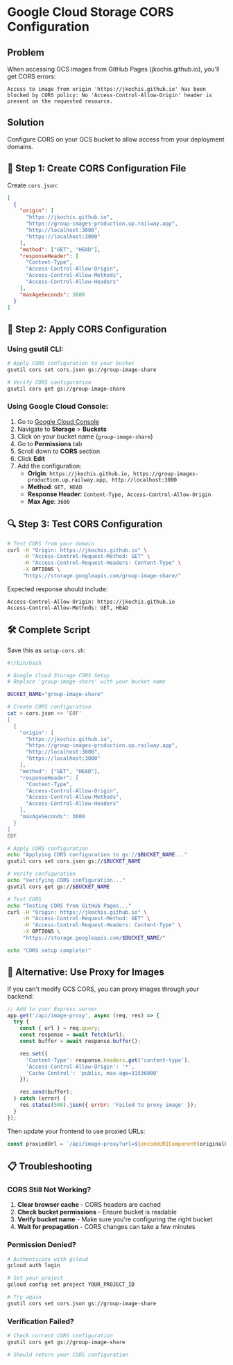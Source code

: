 # Google Cloud Storage CORS Configuration

## Problem
When accessing GCS images from GitHub Pages (jkochis.github.io), you'll get CORS errors:
```
Access to image from origin 'https://jkochis.github.io' has been blocked by CORS policy: No 'Access-Control-Allow-Origin' header is present on the requested resource.
```

## Solution
Configure CORS on your GCS bucket to allow access from your deployment domains.

## 🔧 Step 1: Create CORS Configuration File

Create `cors.json`:

```json
[
  {
    "origin": [
      "https://jkochis.github.io",
      "https://group-images-production.up.railway.app",
      "http://localhost:3000",
      "https://localhost:3000"
    ],
    "method": ["GET", "HEAD"],
    "responseHeader": [
      "Content-Type",
      "Access-Control-Allow-Origin",
      "Access-Control-Allow-Methods",
      "Access-Control-Allow-Headers"
    ],
    "maxAgeSeconds": 3600
  }
]
```

## 🚀 Step 2: Apply CORS Configuration

### Using gsutil CLI:
```bash
# Apply CORS configuration to your bucket
gsutil cors set cors.json gs://group-image-share

# Verify CORS configuration
gsutil cors get gs://group-image-share
```

### Using Google Cloud Console:
1. Go to [Google Cloud Console](https://console.cloud.google.com/)
2. Navigate to **Storage** > **Buckets**
3. Click on your bucket name (`group-image-share`)
4. Go to **Permissions** tab
5. Scroll down to **CORS** section
6. Click **Edit**
7. Add the configuration:
   - **Origin**: `https://jkochis.github.io, https://group-images-production.up.railway.app, http://localhost:3000`
   - **Method**: `GET, HEAD`
   - **Response Header**: `Content-Type, Access-Control-Allow-Origin`
   - **Max Age**: `3600`

## 🔍 Step 3: Test CORS Configuration

```bash
# Test CORS from your domain
curl -H "Origin: https://jkochis.github.io" \
     -H "Access-Control-Request-Method: GET" \
     -H "Access-Control-Request-Headers: Content-Type" \
     -X OPTIONS \
     "https://storage.googleapis.com/group-image-share/"
```

Expected response should include:
```
Access-Control-Allow-Origin: https://jkochis.github.io
Access-Control-Allow-Methods: GET, HEAD
```

## 🛠️ Complete Script

Save this as `setup-cors.sh`:

```bash
#!/bin/bash

# Google Cloud Storage CORS Setup
# Replace 'group-image-share' with your bucket name

BUCKET_NAME="group-image-share"

# Create CORS configuration
cat > cors.json << 'EOF'
[
  {
    "origin": [
      "https://jkochis.github.io",
      "https://group-images-production.up.railway.app",
      "http://localhost:3000",
      "https://localhost:3000"
    ],
    "method": ["GET", "HEAD"],
    "responseHeader": [
      "Content-Type",
      "Access-Control-Allow-Origin",
      "Access-Control-Allow-Methods",
      "Access-Control-Allow-Headers"
    ],
    "maxAgeSeconds": 3600
  }
]
EOF

# Apply CORS configuration
echo "Applying CORS configuration to gs://$BUCKET_NAME..."
gsutil cors set cors.json gs://$BUCKET_NAME

# Verify configuration
echo "Verifying CORS configuration..."
gsutil cors get gs://$BUCKET_NAME

# Test CORS
echo "Testing CORS from GitHub Pages..."
curl -H "Origin: https://jkochis.github.io" \
     -H "Access-Control-Request-Method: GET" \
     -H "Access-Control-Request-Headers: Content-Type" \
     -X OPTIONS \
     "https://storage.googleapis.com/$BUCKET_NAME/"

echo "CORS setup complete!"
```

## 🔧 Alternative: Use Proxy for Images

If you can't modify GCS CORS, you can proxy images through your backend:

```javascript
// Add to your Express server
app.get('/api/image-proxy', async (req, res) => {
  try {
    const { url } = req.query;
    const response = await fetch(url);
    const buffer = await response.buffer();

    res.set({
      'Content-Type': response.headers.get('content-type'),
      'Access-Control-Allow-Origin': '*',
      'Cache-Control': 'public, max-age=31536000'
    });

    res.send(buffer);
  } catch (error) {
    res.status(500).json({ error: 'Failed to proxy image' });
  }
});
```

Then update your frontend to use proxied URLs:
```javascript
const proxiedUrl = `/api/image-proxy?url=${encodeURIComponent(originalUrl)}`;
```

## 📋 Troubleshooting

### CORS Still Not Working?
1. **Clear browser cache** - CORS headers are cached
2. **Check bucket permissions** - Ensure bucket is readable
3. **Verify bucket name** - Make sure you're configuring the right bucket
4. **Wait for propagation** - CORS changes can take a few minutes

### Permission Denied?
```bash
# Authenticate with gcloud
gcloud auth login

# Set your project
gcloud config set project YOUR_PROJECT_ID

# Try again
gsutil cors set cors.json gs://group-image-share
```

### Verification Failed?
```bash
# Check current CORS configuration
gsutil cors get gs://group-image-share

# Should return your CORS configuration
```